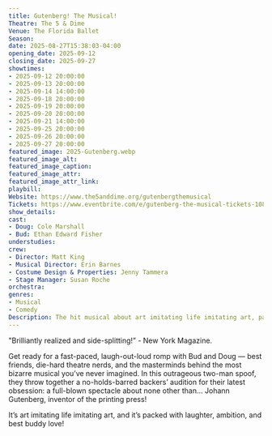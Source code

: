 ```yaml
---
title: Gutenberg! The Musical!
Theatre: The 5 & Dime
Venue: The Florida Ballet
Season: 
date: 2025-08-27T15:38:03-04:00
opening_date: 2025-09-12
closing_date: 2025-09-27
showtimes:
- 2025-09-12 20:00:00
- 2025-09-13 20:00:00
- 2025-09-14 14:00:00
- 2025-09-18 20:00:00
- 2025-09-19 20:00:00
- 2025-09-20 20:00:00
- 2025-09-21 14:00:00
- 2025-09-25 20:00:00
- 2025-09-26 20:00:00
- 2025-09-27 20:00:00
featured_image: 2025-Gutenberg.webp
featured_image_alt: 
featured_image_caption: 
featured_image_attr: 
featured_image_attr_link: 
playbill: 
Website: https://www.the5anddime.org/gutenbergthemusical
Tickets: https://www.eventbrite.com/e/gutenberg-the-musical-tickets-1086966408789?aff=ebdsoporgprofile
show_details: 
cast:
- Doug: Cole Marshall
- Bud: Ethan Edward Fisher
understudies:
crew:
- Director: Matt King
- Musical Director: Erin Barnes
- Costume Design & Properties: Jenny Tammera
- Stage Manager: Susan Roche
orchestra:
genres:
- Musical
- Comedy
Description: The hit musical about art imitating life imitating art, packed with laughter, ambition and best buddy love!
---
```

 "Brilliantly realized and side-splitting!” - New York Magazine. 

Get ready for a fast-paced, laugh-out-loud romp with Bud and Doug — best friends, die-hard theatre nerds, and the masterminds behind the most bizarre musical you’ve never imagined. In this outrageous two-man spoof, they throw together a no-holds-barred backers’ audition for their latest obsession: a full-blown spectacle about none other than... Johann Gutenberg, inventor of the printing press!

It’s art imitating life imitating art, and it’s packed with laughter, ambition, and best buddy love!